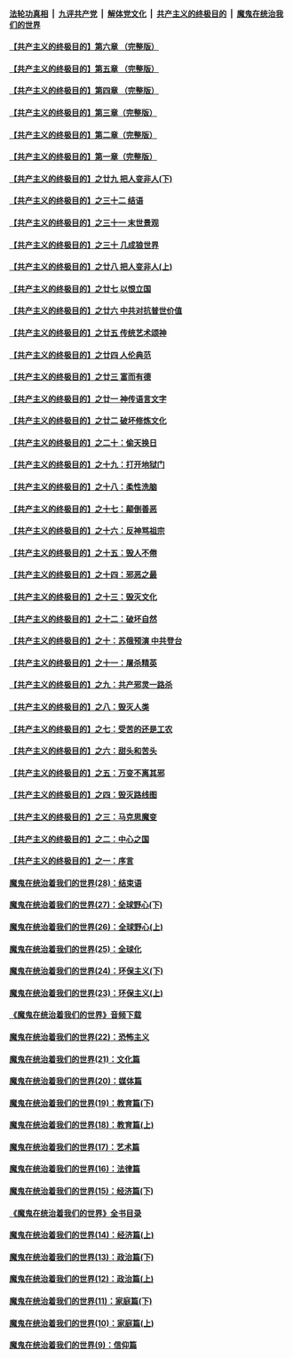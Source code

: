 ####  [法轮功真相](../../../../basic/blob/master/README.md?t=12231613) &nbsp;|&nbsp; [九评共产党](../../../../9ping.md/blob/master/README.md?t=12231613) &nbsp;|&nbsp; [解体党文化](../../../../jtdwh.md/blob/master/README.md?t=12231613)  &nbsp;|&nbsp; [共产主义的终极目的](../../../../gczydzjmd.md/blob/master/README.md?t=12231613) &nbsp;|&nbsp; [魔鬼在统治我们的世界](../../../../mgztzwmdsj.md/blob/master/README.md?t=12231613) 

#### [【共产主义的终极目的】第六章 （完整版）](../pages/nsc422/n11428913.md?t=12231613) 

#### [【共产主义的终极目的】第五章 （完整版）](../pages/nsc422/n11428912.md?t=12231613) 

#### [【共产主义的终极目的】第四章 （完整版）](../pages/nsc422/n11428907.md?t=12231613) 

#### [【共产主义的终极目的】第三章（完整版）](../pages/nsc422/n11428848.md?t=12231613) 

#### [【共产主义的终极目的】第二章（完整版）](../pages/nsc422/n11428831.md?t=12231613) 

#### [【共产主义的终极目的】第一章（完整版）](../pages/nsc422/n11417651.md?t=12231613) 

#### [【共产主义的终极目的】之廿九 把人变非人(下)](../pages/nsc422/n11344140.md?t=12231613) 

#### [【共产主义的终极目的】之三十二 结语](../pages/nsc422/n11360535.md?t=12231613) 

#### [【共产主义的终极目的】之三十一 末世景观](../pages/nsc422/n11351129.md?t=12231613) 

#### [【共产主义的终极目的】之三十 几成狼世界](../pages/nsc422/n11348280.md?t=12231613) 

#### [【共产主义的终极目的】之廿八 把人变非人(上)](../pages/nsc422/n11340492.md?t=12231613) 

#### [【共产主义的终极目的】之廿七 以恨立国](../pages/nsc422/n11336944.md?t=12231613) 

#### [【共产主义的终极目的】之廿六 中共对抗普世价值](../pages/nsc422/n11324785.md?t=12231613) 

#### [【共产主义的终极目的】之廿五 传统艺术颂神](../pages/nsc422/n11296396.md?t=12231613) 

#### [【共产主义的终极目的】之廿四 人伦典范](../pages/nsc422/n11296397.md?t=12231613) 

#### [【共产主义的终极目的】之廿三 富而有德](../pages/nsc422/n11283598.md?t=12231613) 

#### [【共产主义的终极目的】之廿一 神传语言文字](../pages/nsc422/n11263265.md?t=12231613) 

#### [【共产主义的终极目的】之廿二 破坏修炼文化](../pages/nsc422/n11245728.md?t=12231613) 

#### [【共产主义的终极目的】之二十：偷天换日](../pages/nsc422/n11238846.md?t=12231613) 

#### [【共产主义的终极目的】之十九：打开地狱门](../pages/nsc422/n11206376.md?t=12231613) 

#### [【共产主义的终极目的】之十八：柔性洗脑](../pages/nsc422/n11199994.md?t=12231613) 

#### [【共产主义的终极目的】之十七：颠倒善恶](../pages/nsc422/n11179782.md?t=12231613) 

#### [【共产主义的终极目的】之十六：反神骂祖宗](../pages/nsc422/n11166798.md?t=12231613) 

#### [【共产主义的终极目的】之十五：毁人不倦](../pages/nsc422/n11166792.md?t=12231613) 

#### [【共产主义的终极目的】之十四：邪恶之最](../pages/nsc422/n11150249.md?t=12231613) 

#### [【共产主义的终极目的】之十三：毁灭文化](../pages/nsc422/n11135227.md?t=12231613) 

#### [【共产主义的终极目的】之十二：破坏自然](../pages/nsc422/n11135214.md?t=12231613) 

#### [【共产主义的终极目的】之十：苏俄预演 中共登台](../pages/nsc422/n11118424.md?t=12231613) 

#### [【共产主义的终极目的】之十一：屠杀精英](../pages/nsc422/n11118442.md?t=12231613) 

#### [【共产主义的终极目的】之九：共产邪灵一路杀](../pages/nsc422/n11114139.md?t=12231613) 

#### [【共产主义的终极目的】之八：毁灭人类](../pages/nsc422/n11108503.md?t=12231613) 

#### [【共产主义的终极目的】之七：受苦的还是工农](../pages/nsc422/n11101809.md?t=12231613) 

#### [【共产主义的终极目的】之六：甜头和苦头](../pages/nsc422/n11096971.md?t=12231613) 

#### [【共产主义的终极目的】之五：万变不离其邪](../pages/nsc422/n11091285.md?t=12231613) 

#### [【共产主义的终极目的】之四：毁灭路线图](../pages/nsc422/n11086284.md?t=12231613) 

#### [【共产主义的终极目的】之三：马克思魔变](../pages/nsc422/n11061941.md?t=12231613) 

#### [【共产主义的终极目的】之二：中心之国](../pages/nsc422/n11047728.md?t=12231613) 

#### [【共产主义的终极目的】之一：序言](../pages/nsc422/n11086077.md?t=12231613) 

#### [魔鬼在统治着我们的世界(28)：结束语](../pages/nsc422/n10936246.md?t=12231613) 

#### [魔鬼在统治着我们的世界(27)：全球野心(下)](../pages/nsc422/n10928319.md?t=12231613) 

#### [魔鬼在统治着我们的世界(26)：全球野心(上)](../pages/nsc422/n10900318.md?t=12231613) 

#### [魔鬼在统治着我们的世界(25)：全球化](../pages/nsc422/n10788205.md?t=12231613) 

#### [魔鬼在统治着我们的世界(24)：环保主义(下)](../pages/nsc422/n10695307.md?t=12231613) 

#### [魔鬼在统治着我们的世界(23)：环保主义(上)](../pages/nsc422/n10688613.md?t=12231613) 

#### [《魔鬼在统治着我们的世界》音频下载](../pages/nsc422/n10635553.md?t=12231613) 

#### [魔鬼在统治着我们的世界(22)：恐怖主义](../pages/nsc422/n10614727.md?t=12231613) 

#### [魔鬼在统治着我们的世界(21)：文化篇](../pages/nsc422/n10597706.md?t=12231613) 

#### [魔鬼在统治着我们的世界(20)：媒体篇](../pages/nsc422/n10586579.md?t=12231613) 

#### [魔鬼在统治着我们的世界(19)：教育篇(下)](../pages/nsc422/n10564808.md?t=12231613) 

#### [魔鬼在统治着我们的世界(18)：教育篇(上)](../pages/nsc422/n10526970.md?t=12231613) 

#### [魔鬼在统治着我们的世界(17)：艺术篇](../pages/nsc422/n10499093.md?t=12231613) 

#### [魔鬼在统治着我们的世界(16)：法律篇](../pages/nsc422/n10485969.md?t=12231613) 

#### [魔鬼在统治着我们的世界(15)：经济篇(下)](../pages/nsc422/n10469975.md?t=12231613) 

#### [《魔鬼在统治着我们的世界》全书目录](../pages/nsc422/n10464261.md?t=12231613) 

#### [魔鬼在统治着我们的世界(14)：经济篇(上)](../pages/nsc422/n10457370.md?t=12231613) 

#### [魔鬼在统治着我们的世界(13)：政治篇(下)](../pages/nsc422/n10448270.md?t=12231613) 

#### [魔鬼在统治着我们的世界(12)：政治篇(上)](../pages/nsc422/n10444576.md?t=12231613) 

#### [魔鬼在统治着我们的世界(11)：家庭篇(下)](../pages/nsc422/n10440961.md?t=12231613) 

#### [魔鬼在统治着我们的世界(10)：家庭篇(上)](../pages/nsc422/n10435448.md?t=12231613) 

#### [魔鬼在统治着我们的世界(9)：信仰篇](../pages/nsc422/n10432159.md?t=12231613) 

